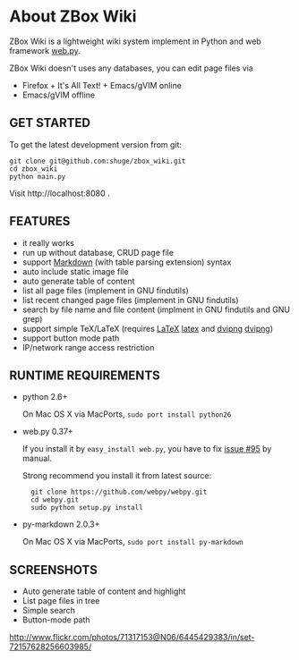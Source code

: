 # About ZBox Wiki

ZBox Wiki is a lightweight wiki system implement in Python and web framework [web.py](http://webpy.org/).

ZBox Wiki doesn't uses any databases, you can edit page files via 

- Firefox + It's All Text! + Emacs/gVIM online
- Emacs/gVIM offline


## GET STARTED

To get the latest development version from git:

    git clone git@github.com:shuge/zbox_wiki.git
    cd zbox_wiki
    python main.py
    
Visit http://localhost:8080 .

## FEATURES

- it really works
- run up without database, CRUD page file
- support [Markdown](http://daringfireball.net/projects/markdown/) (with table parsing extension) syntax
- auto include static image file
- auto generate table of content
- list all page files (implement in GNU findutils)
- list recent changed page files (implement in GNU findutils)
- search by file name and file content (implment in GNU findutils and GNU grep)
- support simple TeX/LaTeX (requires [LaTeX] [latex] and [dvipng] [dvipng])
- support button mode path
- IP/network range access restriction

## RUNTIME REQUIREMENTS

- python 2.6+

    On Mac OS X via MacPorts, `sudo port install python26`

- web.py 0.37+

    If you install it by `easy_install web.py`,
    you have to fix [issue #95](https://github.com/webpy/webpy/issues/95) by manual.

    Strong recommend you install it from latest source:

        git clone https://github.com/webpy/webpy.git
        cd webpy.git
        sudo python setup.py install

- py-markdown 2.0.3+

    On Mac OS X via MacPorts, `sudo port install py-markdown`

## SCREENSHOTS

 - Auto generate table of content and highlight 
 - List page files in tree
 - Simple search
 - Button-mode path

http://www.flickr.com/photos/71317153@N06/6445429383/in/set-72157628256603985/


[latex]: http://www.tug.org/texlive
[dvipng]: http://savannah.nongnu.org/projects/dvipng
